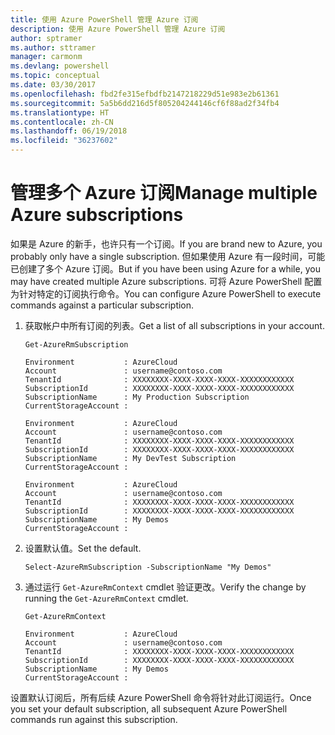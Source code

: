 ```yaml
---
title: 使用 Azure PowerShell 管理 Azure 订阅
description: 使用 Azure PowerShell 管理 Azure 订阅
author: sptramer
ms.author: sttramer
manager: carmonm
ms.devlang: powershell
ms.topic: conceptual
ms.date: 03/30/2017
ms.openlocfilehash: fbd2fe315efbdfb2147218229d51e983e2b61361
ms.sourcegitcommit: 5a5b6dd216d5f805204244146cf6f88ad2f34fb4
ms.translationtype: HT
ms.contentlocale: zh-CN
ms.lasthandoff: 06/19/2018
ms.locfileid: "36237602"
---
```

# <a name="manage-multiple-azure-subscriptions"></a><span data-ttu-id="6c9eb-103">管理多个 Azure 订阅</span><span class="sxs-lookup"><span data-stu-id="6c9eb-103">Manage multiple Azure subscriptions</span></span>

<span data-ttu-id="6c9eb-104">如果是 Azure 的新手，也许只有一个订阅。</span><span class="sxs-lookup"><span data-stu-id="6c9eb-104">If you are brand new to Azure, you probably only have a single subscription.</span></span> <span data-ttu-id="6c9eb-105">但如果使用 Azure 有一段时间，可能已创建了多个 Azure 订阅。</span><span class="sxs-lookup"><span data-stu-id="6c9eb-105">But if you have been using Azure for a while, you may have created multiple Azure subscriptions.</span></span> <span data-ttu-id="6c9eb-106">可将 Azure PowerShell 配置为针对特定的订阅执行命令。</span><span class="sxs-lookup"><span data-stu-id="6c9eb-106">You can configure Azure PowerShell to execute commands against a particular subscription.</span></span>

1. <span data-ttu-id="6c9eb-107">获取帐户中所有订阅的列表。</span><span class="sxs-lookup"><span data-stu-id="6c9eb-107">Get a list of all subscriptions in your account.</span></span>

    ```azurepowershell-interactive
    Get-AzureRmSubscription
    ```

    ```output
    Environment           : AzureCloud
    Account               : username@contoso.com
    TenantId              : XXXXXXXX-XXXX-XXXX-XXXX-XXXXXXXXXXXX
    SubscriptionId        : XXXXXXXX-XXXX-XXXX-XXXX-XXXXXXXXXXXX
    SubscriptionName      : My Production Subscription
    CurrentStorageAccount :

    Environment           : AzureCloud
    Account               : username@contoso.com
    TenantId              : XXXXXXXX-XXXX-XXXX-XXXX-XXXXXXXXXXXX
    SubscriptionId        : XXXXXXXX-XXXX-XXXX-XXXX-XXXXXXXXXXXX
    SubscriptionName      : My DevTest Subscription
    CurrentStorageAccount :

    Environment           : AzureCloud
    Account               : username@contoso.com
    TenantId              : XXXXXXXX-XXXX-XXXX-XXXX-XXXXXXXXXXXX
    SubscriptionId        : XXXXXXXX-XXXX-XXXX-XXXX-XXXXXXXXXXXX
    SubscriptionName      : My Demos
    CurrentStorageAccount :
    ```

2. <span data-ttu-id="6c9eb-108">设置默认值。</span><span class="sxs-lookup"><span data-stu-id="6c9eb-108">Set the default.</span></span>

    ```azurepowershell-interactive
    Select-AzureRmSubscription -SubscriptionName "My Demos"
    ```

3. <span data-ttu-id="6c9eb-109">通过运行 `Get-AzureRmContext` cmdlet 验证更改。</span><span class="sxs-lookup"><span data-stu-id="6c9eb-109">Verify the change by running the `Get-AzureRmContext` cmdlet.</span></span>

    ```azurepowershell-interactive
    Get-AzureRmContext
    ```

    ```output
    Environment           : AzureCloud
    Account               : username@contoso.com
    TenantId              : XXXXXXXX-XXXX-XXXX-XXXX-XXXXXXXXXXXX
    SubscriptionId        : XXXXXXXX-XXXX-XXXX-XXXX-XXXXXXXXXXXX
    SubscriptionName      : My Demos
    CurrentStorageAccount :
    ```

<span data-ttu-id="6c9eb-110">设置默认订阅后，所有后续 Azure PowerShell 命令将针对此订阅运行。</span><span class="sxs-lookup"><span data-stu-id="6c9eb-110">Once you set your default subscription, all subsequent Azure PowerShell commands run against this subscription.</span></span>
